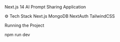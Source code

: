 Next.js 14 AI Prompt Sharing Application

⚙️ Tech Stack
Next.js
MongoDB
NextAuth
TailwindCSS

Running the Project

npm run dev